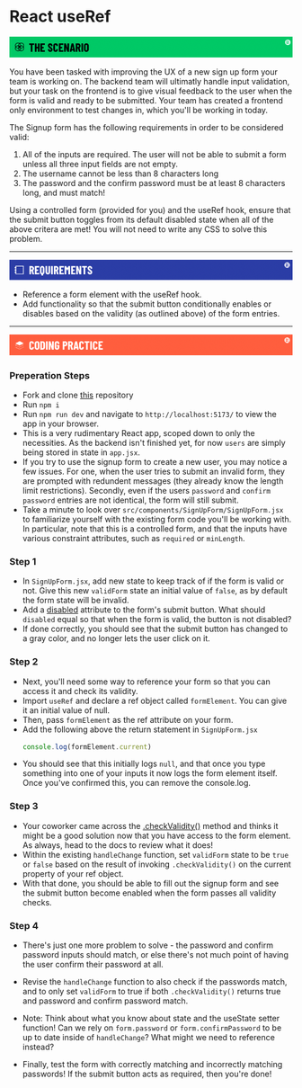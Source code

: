 # React useRef
![scenario](./assets/banner-scenario.png)

You have been tasked with improving the UX of a new sign up form your team is working on. 
The backend team will ultimatly handle input validation, but your task on the frontend is to give visual feedback to the user when the form is valid and ready to be submitted. Your team has created a frontend only environment to test changes in, which you'll be working in today.

The Signup form has the following requirements in order to be considered valid: 

1. All of the inputs are required. The user will not be able to submit a form unless all three input fields are not empty.
1. The username cannot be less than 8 characters long
1. The password and the confirm password must be at least 8 characters long, and must match! 

Using a controlled form (provided for you) and the useRef hook, ensure that the submit button toggles from its default disabled state when all of the above critera are met! You will not need to write any CSS to solve this problem. 

---

![requirements](./assets/banner-requirements.png)

- Reference a form element with the useRef hook.
- Add functionality so that the submit button conditionally enables or disables based on the validity (as outlined above) of the form entries.

---

![coding practice](./assets/banner-coding.png)

### Preperation Steps

- Fork and clone [this](https://git.generalassemb.ly/SEI-Standard-Curriculum/M3L14-useRef-wbp) repository
- Run `npm i`
- Run `npm run dev` and navigate to `http://localhost:5173/` to view the app in your browser.
- This is a very rudimentary React app, scoped down to only the necessities. As the backend isn't finished yet, for now `users` are simply being stored in state in `app.jsx`. 
- If you try to use the signup form to create a new user, you may notice a few issues. For one, when the user tries to submit an invalid form, they are prompted with redundent messages (they already know the length limit restrictions). Secondly, even if the users `password` and `confirm password` entries are not identical, the form will still submit.
- Take a minute to look over `src/components/SignUpForm/SignUpForm.jsx` to familiarize yourself with the existing form code you'll be working with. In particular, note that this is a controlled form, and that the inputs have various constraint attributes, such as `required` or `minLength`.

### Step 1

- In `SignUpForm.jsx`, add new state to keep track of if the form is valid or not. Give this new `validForm` state an initial value of `false`, as by default the form state will be invalid. 
- Add a [disabled](https://developer.mozilla.org/en-US/docs/Web/HTML/Attributes/disabled) attribute to the form's submit button. What should `disabled` equal so that when the form is valid, the button is not disabled?
- If done correctly, you should see that the submit button has changed to a gray color, and no longer lets the user click on it. 

### Step 2

- Next, you'll need some way to reference your form so that you can access it and check its validity.
- Import `useRef` and declare a ref object called `formElement`. You can give it an initial value of null.
- Then, pass `formElement` as the ref attribute on your form.
- Add the following above the return statement in `SignUpForm.jsx`
  ```javascript
  console.log(formElement.current)
  ```
- You should see that this initially logs `null`, and that once you type something into one of your inputs it now logs the form element itself. Once you've confirmed this, you can remove the console.log.

### Step 3

- Your coworker came across the [.checkValidity()](https://developer.mozilla.org/en-US/docs/Web/API/HTMLSelectElement/checkValidity) method and thinks it might be a good solution now that you have access to the form element. As always, head to the docs to review what it does!
- Within the existing `handleChange` function, set `validForm` state to be `true` or `false` based on the result of invoking `.checkValidity()` on the current property of your ref object.
- With that done, you should be able to fill out the signup form and see the submit button become enabled when the form passes all validity checks. 

### Step 4

- There's just one more problem to solve - the password and confirm password inputs should match, or else there's not much point of having the user confirm their password at all. 
- Revise the `handleChange` function to also check if the passwords match, and to only set `validForm` to true if both `.checkValidity()` returns true and password and confirm password match.

- Note: Think about what you know about state and the useState setter function! Can we rely on `form.password` or `form.confirmPassword` to be up to date inside of `handleChange`? What might we need to reference instead? 

- Finally, test the form with correctly matching and incorrectly matching passwords! If the submit button acts as required, then you're done!

